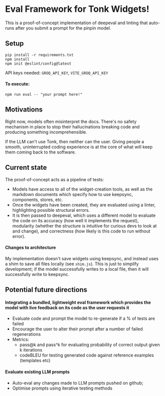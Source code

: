 # Eval Framework for Tonk Widgets!
This is a proof-of-concept implementation of deepeval and linting that auto-runs after you submit a prompt for the pinpin model.

## Setup
```
pip install -r requirements.txt
npm install
npm init @eslint/config@latest
```
API keys needed:
`GROQ_API_KEY`, `VITE_GROQ_API_KEY`

#### To execute:
```
npm run eval -- "your prompt here!"
```

## Motivations  

Right now, models often misinterpret the docs. There's no safety mechanism in place to stop their hallucinations breaking code and producing something incomprehensible. 

If the LLM can't use Tonk, then neither can the user. Giving people a smooth, uninterrupted coding experience is at the core of what will keep them coming back to the software.

## Current state

The proof-of-concept acts as a pipeline of tests:
- Models have access to all of the widget-creation tools, as well as the markdown documents which specify how to use keepsync, components, stores, etc.
- Once the widgets have been created, they are evaluated using a linter, highlighting possible structural errors.
- It is then passed to deepeval, which uses a different model to evaluate the code on its accuracy (how well it implements the request), modularity (whether the structure is intuitive for curious devs to look at and change), and correctness (how likely is this code to run without error). 

#### Changes to architecture
My implementation doesn't save widgets using keepsync, and instead uses a shim to save all files locally (see `shim.js`). This is just to simplify development; if the model successfully writes to a local file, then it will successfully write to keepsync. 

## Potential future directions
#### Integrating a bundled, lightweight eval framework which provides the model with live feedback on its code as the user requests it
- Evaluate code and prompt the model to re-generate if a % of tests are failed
- Encourage the user to alter their prompt after a number of failed regenerations
- Metrics:
  - pass@k and pass\^k for evaluating probability of correct output given k iterations 
  - codeBLEU for testing generated code against reference examples (templates etc)
#### Evaluate existing LLM prompts 
- Auto-eval any changes made to LLM prompts pushed on github;
- Optimise prompts using iterative testing methods
